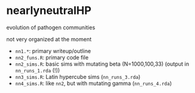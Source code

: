 # nearlyneutralHP

evolution of pathogen communities

not very organized at the moment

- `nn1.*`: primary writeup/outline
- `nn2_funs.R`: primary code file
- `nn2_sims.R`: basic sims with mutating beta (N=1000,100,33) (output in `nn_runs_1.rda` (!))
- `nn3_sims.R`: Latin hypercube sims (`nn_runs_3.rda`)
- `nn4_sims.R`: like `nn2`, but with mutating gamma (`nn_runs_4.rda`)

